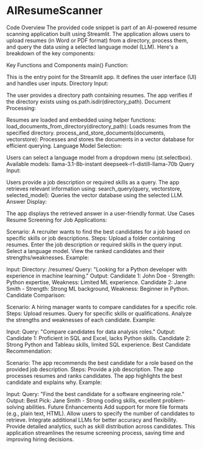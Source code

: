 # AIResumeScanner

Code Overview
The provided code snippet is part of an AI-powered resume scanning application built using Streamlit. The application allows users to upload resumes (in Word or PDF format) from a directory, process them, and query the data using a selected language model (LLM). Here's a breakdown of the key components:

Key Functions and Components
main() Function:

This is the entry point for the Streamlit app.
It defines the user interface (UI) and handles user inputs.
Directory Input:

The user provides a directory path containing resumes.
The app verifies if the directory exists using os.path.isdir(directory_path).
Document Processing:

Resumes are loaded and embedded using helper functions:
load_documents_from_directory(directory_path): Loads resumes from the specified directory.
process_and_store_documents(documents, vectorstore): Processes and stores the documents in a vector database for efficient querying.
Language Model Selection:

Users can select a language model from a dropdown menu (st.selectbox).
Available models:
llama-3.1-8b-instant
deepseek-r1-distill-llama-70b
Query Input:

Users provide a job description or required skills as a query.
The app retrieves relevant information using:
search_query(query, vectorstore, selected_model): Queries the vector database using the selected LLM.
Answer Display:

The app displays the retrieved answer in a user-friendly format.
Use Cases
Resume Screening for Job Applications:

Scenario: A recruiter wants to find the best candidates for a job based on specific skills or job descriptions.
Steps:
Upload a folder containing resumes.
Enter the job description or required skills in the query input.
Select a language model.
View the ranked candidates and their strengths/weaknesses.
Example:

Input:
Directory: /resumes/
Query: "Looking for a Python developer with experience in machine learning."
Output:
Candidate 1: John Doe - Strength: Python expertise, Weakness: Limited ML experience.
Candidate 2: Jane Smith - Strength: Strong ML background, Weakness: Beginner in Python.
Candidate Comparison:

Scenario: A hiring manager wants to compare candidates for a specific role.
Steps:
Upload resumes.
Query for specific skills or qualifications.
Analyze the strengths and weaknesses of each candidate.
Example:

Input:
Query: "Compare candidates for data analysis roles."
Output:
Candidate 1: Proficient in SQL and Excel, lacks Python skills.
Candidate 2: Strong Python and Tableau skills, limited SQL experience.
Best Candidate Recommendation:

Scenario: The app recommends the best candidate for a role based on the provided job description.
Steps:
Provide a job description.
The app processes resumes and ranks candidates.
The app highlights the best candidate and explains why.
Example:

Input:
Query: "Find the best candidate for a software engineering role."
Output:
Best Pick: Jane Smith - Strong coding skills, excellent problem-solving abilities.
Future Enhancements
Add support for more file formats (e.g., plain text, HTML).
Allow users to specify the number of candidates to retrieve.
Integrate additional LLMs for better accuracy and flexibility.
Provide detailed analytics, such as skill distribution across candidates.
This application streamlines the resume screening process, saving time and improving hiring decisions.
